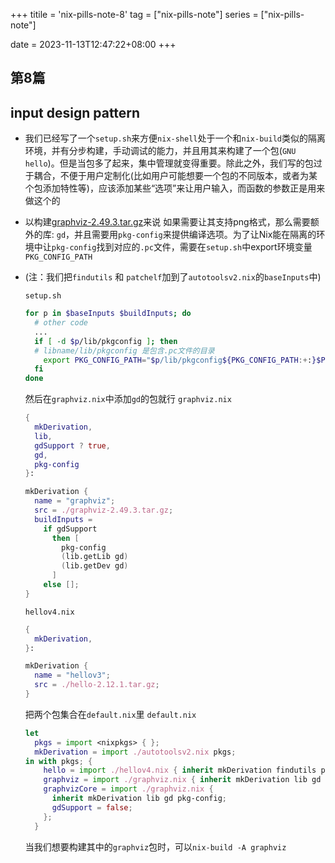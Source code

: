 +++
titile = 'nix-pills-note-8'
tag = ["nix-pills-note"]
series = ["nix-pills-note"]

date = 2023-11-13T12:47:22+08:00
+++



## 第8篇
## input design pattern

- 我们已经写了一个`setup.sh`来方便`nix-shell`处于一个和`nix-build`类似的隔离环境，并有分步构建，手动调试的能力，并且用其来构建了一个包(`GNU hello`)。但是当包多了起来，集中管理就变得重要。除此之外，我们写的包过于耦合，不便于用户定制化(比如用户可能想要一个包的不同版本，或者为某个包添加特性等)，应该添加某些“选项”来让用户输入，而函数的参数正是用来做这个的

- 以构建[graphviz-2.49.3.tar.gz](https://gitlab.com/api/v4/projects/4207231/packages/generic/graphviz-releases/2.49.3/graphviz-2.49.3.tar.gz)来说
  如果需要让其支持png格式，那么需要额外的库: `gd`，并且需要用`pkg-config`来提供编译选项。为了让Nix能在隔离的环境中让`pkg-config`找到对应的`.pc`文件，需要在`setup.sh`中export环境变量`PKG_CONFIG_PATH`

- (注：我们把`findutils` 和 `patchelf`加到了`autotoolsv2.nix`的`baseInputs`中)

  `setup.sh`
  ```bash
  for p in $baseInputs $buildInputs; do
    # other code
    ...
    if [ -d $p/lib/pkgconfig ]; then
    # libname/lib/pkgconfig 是包含.pc文件的目录
      export PKG_CONFIG_PATH="$p/lib/pkgconfig${PKG_CONFIG_PATH:+:}$PKG_CONFIG_PATH"
    fi
  done
  ```

  然后在`graphviz.nix`中添加`gd`的包就行
  `graphviz.nix`
  ```nix
  {
    mkDerivation,
    lib,
    gdSupport ? true,
    gd,
    pkg-config
  }:

  mkDerivation {
    name = "graphviz";
    src = ./graphviz-2.49.3.tar.gz;
    buildInputs =
      if gdSupport
        then [
          pkg-config
          (lib.getLib gd)
          (lib.getDev gd)
        ]
      else [];
  }
  ```

  `hellov4.nix`
  ```nix
  {
    mkDerivation,
  }:

  mkDerivation {
    name = "hellov3";
    src = ./hello-2.12.1.tar.gz;
  }
  ```

  把两个包集合在`default.nix`里
  `default.nix`
  ```nix
  let
    pkgs = import <nixpkgs> { };
    mkDerivation = import ./autotoolsv2.nix pkgs;
  in with pkgs; {
      hello = import ./hellov4.nix { inherit mkDerivation findutils patchelf; };
      graphviz = import ./graphviz.nix { inherit mkDerivation lib gd pkg-config; };
      graphvizCore = import ./graphviz.nix {
        inherit mkDerivation lib gd pkg-config;
        gdSupport = false;
      };
    }
  ```

  当我们想要构建其中的`graphviz`包时，可以`nix-build -A graphviz`
  

